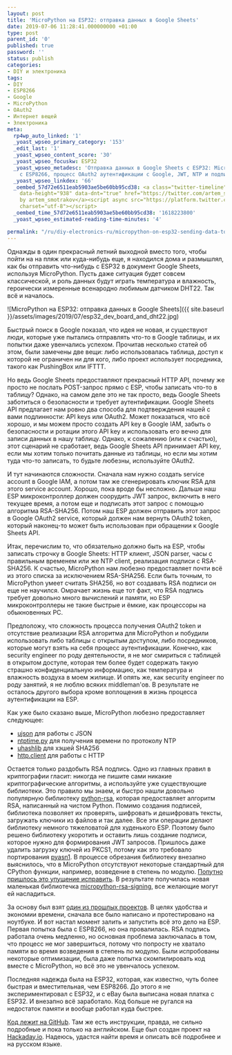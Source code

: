 ```yaml
---
layout: post
title: 'MicroPython на ESP32: отправка данных в Google Sheets'
date: 2019-07-06 11:28:41.000000000 +01:00
type: post
parent_id: '0'
published: true
password: ''
status: publish
categories:
- DIY и электроника
tags:
- DIY
- ESP8266
- Google
- MicroPython
- OAuth2
- Интернет вещей
- Электроника
meta:
  rp4wp_auto_linked: '1'
  _yoast_wpseo_primary_category: '153'
  _edit_last: '1'
  _yoast_wpseo_content_score: '30'
  _yoast_wpseo_focuskw: ESP32
  _yoast_wpseo_metadesc: 'Отправка данных в Google Sheets c ESP32: MicroPython, сложности
    с ESP8266, процесс OAuth2 аутентификации с Google, JWT, NTP и подпись RSA.'
  _yoast_wpseo_linkdex: '66'
  _oembed_57d72e6511eab5903ae5be60bb95cd38: <a class="twitter-timeline" data-width="625"
    data-height="938" data-dnt="true" href="https://twitter.com/artem_smotrakov?ref_src=twsrc%5Etfw">Tweets
    by artem_smotrakov</a><script async src="https://platform.twitter.com/widgets.js"
    charset="utf-8"></script>
  _oembed_time_57d72e6511eab5903ae5be60bb95cd38: '1618223800'
  _yoast_wpseo_estimated-reading-time-minutes: '4'

permalink: "/ru/diy-electronics-ru/micropython-on-esp32-sending-data-to-google-sheets-ru.html"
---
```



Однажды в один прекрасный летний выходной вместо того, чтобы пойти на на пляж или куда-нибудь еще, я находился дома и размышлял, как бы отправить что-нибудь с ESP32 в документ Google Sheets, используя MicroPython. Пусть даже ситуация будет совсем классической, и роль данных будут играть температура и влажность, героически измеренные всенародно любимым датчиком DHT22. Так всё и началось.





![MicroPython на ESP32: отправка данных в Google Sheets]({{ site.baseurl }}/assets/images/2019/07/esp32_dev_board_and_dht22.jpg)



  
  




Быстрый поиск в Google показал, что идея не новая, и существуют люди, которые уже пытались отправлять что-то в Google таблицы, и их попытки даже увенчались успехом. Прочитав несколько статей об этом, были замечены две вещи: либо использовалась таблица, доступ к которой не ограничен ни для кого, либо проект использует посредника, такого как PushingBox или IFTTT.





Но ведь Google Sheets предоставляют прекрасный HTTP API, почему же просто не послать POST-запрос прямо с ESP, чтобы записать что-то в таблицу? Однако, на самом деле это не так просто, ведь Google Sheets заботиться о безопасности и требует аутентификации. Google Sheets API предлагает нам ровно два способа для подтверждения нашей с вами подлинности: API keys или OAuth2. Может показаться, что всё хорошо, и мы можем просто создать API key в Google IAM, забыть о безопасности и ротации этого API key и использовать его вечно для записи данных в нашу таблицу. Однако, к сожалению (или к счастью), этот сценарий не сработает, ведь Google Sheets API принимает API key, если мы хотим только почитать данные из таблицы, но если мы хотим туда что-то записать, то будьте любезны, используйте OAuth2.





И тут начинаются сложности. Сначала нам нужно создать service account в Google IAM, а потом там же сгенерировать ключик RSA для этого service account. Хорошо, пока вроде бы несложно. Дальше наш ESP микроконтроллер должен соорудить JWT запрос, включить в него текущее время, а потом еще и подписать этот запрос с помощью алгоритма RSA-SHA256. Потом наш ESP должен отправить этот запрос в Google OAuth2 service, который должен нам вернуть OAuth2 token, который наконец-то может быть использован при обращении к Google Sheets API.





Итак, перечислим то, что обязательно должно быть на ESP, чтобы записать строчку в Google Sheets: HTTP клиент, JSON parser, часы с правильным временем или же NTP client, реализация подписи с RSA-SHA256. К счастью, MicroPython нам любезно предоставляет почти всё из этого списка за исключением RSA-SHA256. Если быть точным, то MicroPython умеет считать SHA256, но вот создавать RSA подписи он еще не научился. Омрачает жизнь еще тот факт, что RSA подпись требует довольно много вычислений и памяти, но ESP микроконтроллеры не такие быстрые и ёмкие, как процессоры на обыкновенных PC.





Предположу, что сложность процесса получения OAuth2 token и отсутствие реализации RSA алгоритма для MicroPython и побудили использовать либо таблицы с открытым доступом, либо посредников, которые могут взять на себя процесс аутентификации. Конечно, как security engineer по роду деятельности, я не мог смириться с таблицей в открытом доступе, которая тем более будет содержать такую страшно конфиденциальную информацию, как температура и влажность воздуха в моем жилище. И опять же, как security engineer по роду занятий, я не люблю всяких middleman'ов. В результате не осталось другого выбора кроме воплощения в жизнь процесса аутентификации на ESP.





Как уже было сказано выше, MicroPython любезно предоставляет следующее:





- [ujson](https://docs.micropython.org/en/latest/library/ujson.html) для работы с JSON
- [ntptime.py](https://github.com/micropython/micropython/blob/master/ports/esp8266/modules/ntptime.py) для получения времени по протоколу NTP
- [uhashlib](https://docs.micropython.org/en/latest/library/uhashlib.html) для хэшей SHA256
- [http.client](https://github.com/micropython/micropython-lib/tree/master/http.client) для работы с HTTP





Остается только раздобыть RSA подпись. Одно из главных правил в криптографии гласит: никогда не пишите сами никакие криптографические алгоритмы, а используйте уже существующие библиотеки. Это правило мы знаем, и быстро нашли довольно популярную библиотеку [python-rsa](https://github.com/sybrenstuvel/python-rsa/), которая предоставляет алгоритм RSA, написанный на чистом Python. Помимо создания подписей, библиотека позволяет их проверять, шифровать и дешифровать тексты, загружать ключики из файлов и так далее. Все эти операции делают библиотеку немного тяжеловатой для худенького ESP. Поэтому было решено библиотеку укоротить и оставить лишь создание подписи, которое нужно для формирования JWT запросов. Пришлось даже удалить загрузку ключей из PKCS1, потому как это требовало портирования [pyasn1](https://github.com/etingof/pyasn1). В процессе обрезания библиотеку внезапно выяснилось, что в MicroPython отсутствуют некоторые стандартный для CPython функции, например, возведение в степень по модулю. [Попутно пришлось это упущение исправить](https://en.wikipedia.org/wiki/Modular_exponentiation#Right-to-left_binary_method). В результате получилась новая маленькая библиотечка [micropython-rsa-signing](https://github.com/artem-smotrakov/micropython-rsa-signing), все желающие могут ей насладиться.





За основу был взят [один из прошлых проектов](/ru/diy-electronics-ru/how-to-run-micropython-on-esp8266.html). В целях удобства и экономии времени, сначала все было написано и протестировано на ноутбуке. И вот настал момент залить и запустить всё это дело на ESP. Первая попытка была с ESP8266, но она провалилась. RSA подпись работала очень медленно, но основная проблема заключалась в том, что процесс не мог завершиться, потому что попросту не хватало памяти во время возведения в степень по модулю. Были испробованы некоторые оптимизации, была даже попытка скомпилировать код вместе с МicroPython, но всё это не увенчалось успехом.





Последняя надежда была на ESP32, которая, как известно, чуть более быстрая и вместительная, чем ESP8266. До этого я не экспериментировал с ESP32, и c eBay была выписана новая платка с ESP32. И внезапно всё заработало. Код больше не ругался на недостаток памяти и вообще работал куда быстрее.





[Код лежит на GitHub](https://github.com/artem-smotrakov/esp32-weather-google-sheets). Там же есть инструкции, правда, не сильно подробные и пока только на английском. Еще был создан проект на [Hackaday.io](https://hackaday.io/project/166197-esp32-weather-station-and-google-sheets). Надеюсь, удастся найти время и описать всё подробнее и на русском языке.



